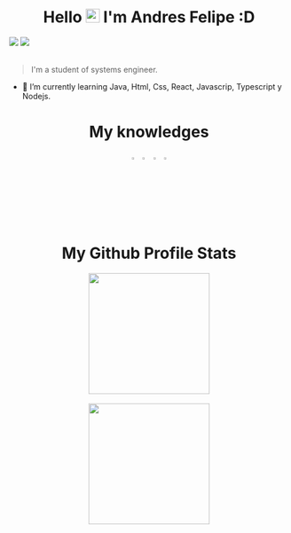 <h1 align="center">
  Hello <img src="https://user-images.githubusercontent.com/57642291/115981321-b7a44c80-a58a-11eb-8109-79aa8bcf0698.gif" width="25px"> I'm Andres Felipe :D
</h1>

<div>
     <img src="https://komarev.com/ghpvc/?username=resalec2045&color=blue&style=plastic">
     <img src="https://img.shields.io/static/v1?label=Discord&message=resalec2045%239811&color=blue&style=plastic">
</div>
<br>

>I'm a student of systems engineer.

- 🔭 I’m currently learning Java, Html, Css, React, Javascrip, Typescript y Nodejs.

<h1 align="center">
  My knowledges
</h1>


<div align="center">
  <code><img src="https://cdn.jsdelivr.net/gh/devicons/devicon/icons/java/java-original.svg" width=3%/></code>
  <code><img src="https://cdn.jsdelivr.net/gh/devicons/devicon/icons/html5/html5-original.svg" width=3%/></code>
  <code><img src="https://cdn.jsdelivr.net/gh/devicons/devicon/icons/css3/css3-original.svg" width=3%/></code> 
  <code><img src="https://cdn.jsdelivr.net/gh/devicons/devicon/icons/react/react-original.svg" width=3%/></code>
</div>


<div align="center">
  
  <h1> 
  My Github Profile Stats
  </h1>

  <a href="https://github.com/resalec2045">
    <img align="center" height="218" src="http://github-profile-summary-cards.vercel.app/api/cards/profile-details?username=resalec2045&theme=nord_dark">
  </a><br><br>

  <a href="https://github.com/resalec2045">
    <img align="center" height="218" src="http://github-profile-summary-cards.vercel.app/api/cards/stats?username=resalec2045&theme=nord_dark">
  </a>
  
</div>


  
